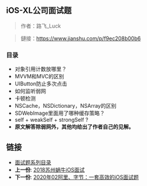 ## iOS-XL公司面试题

> 作者：路飞_Luck

> 鏈接：https://www.jianshu.com/p/f9ec208b00b6

### 目录

* 对象引用计数放哪里？
* MVVM和MVC的区别
* UIButton防止多次点击
* 如何监听弱网
* 卡顿检测
* NSCache，NSDictionary，NSArray的区别
* SDWebImage里面用了哪种缓存策略？
* self + weakSelf + strongSelf ?
* **原文解答除弱网外，其他均给出了作者自己的见解。**


## 链接

- [面试题系列目录](../README.md)
- **上一份**: [2018苏州蜗牛iOS面试](interview-iOS-18-2018苏州蜗牛iOS面试.md)
- **下一份**: [2020年02阿里、字节：一套高效的iOS面试题](interview-iOS-20-20-02阿里、字节：一套高效的iOS面试题.md)
